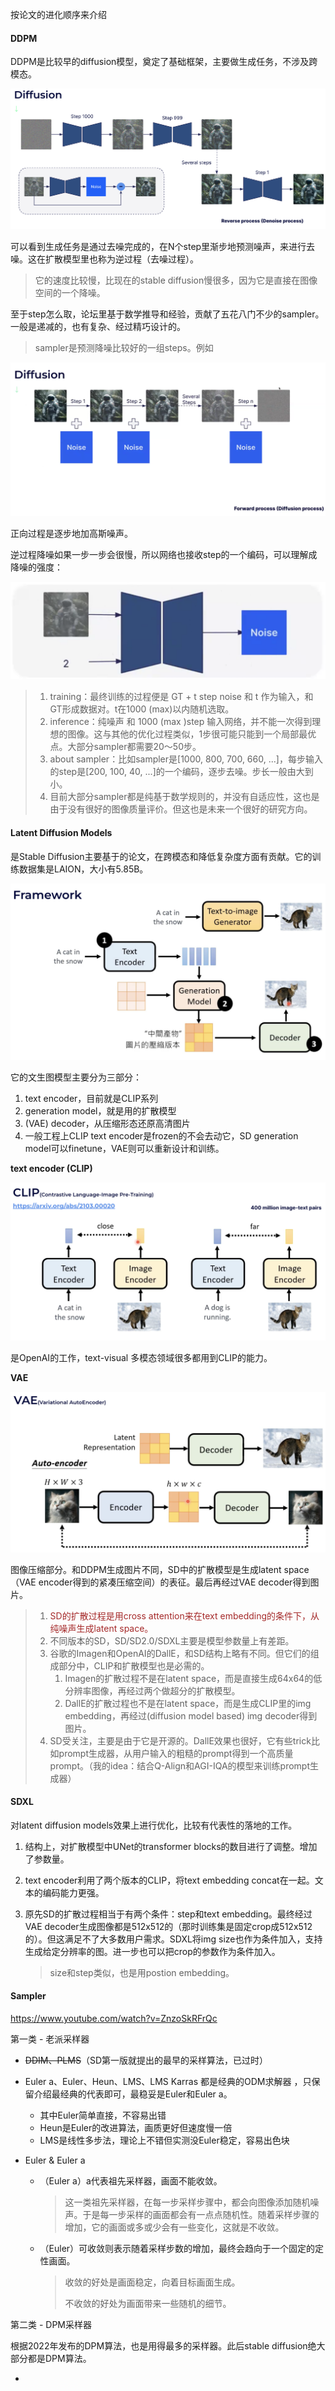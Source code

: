 按论文的进化顺序来介绍

#### DDPM

DDPM是比较早的diffusion模型，奠定了基础框架，主要做生成任务，不涉及跨模态。

<img src="../../../images/typora-images/image-20240220111615058.png" alt="image-20240220111615058" style="zoom:50%;" />

可以看到生成任务是通过去噪完成的，在N个step里渐步地预测噪声，来进行去噪。这在扩散模型里也称为逆过程（去噪过程）。

> 它的速度比较慢，比现在的stable diffusion慢很多，因为它是直接在图像空间的一个降噪。

至于step怎么取，论坛里基于数学推导和经验，贡献了五花八门不少的sampler。一般是递减的，也有复杂、经过精巧设计的。

> sampler是预测降噪比较好的一组steps。例如

<img src="../../../images/typora-images/image-20240221102301150.png" alt="image-20240221102301150" style="zoom:50%;" />

正向过程是逐步地加高斯噪声。

逆过程降噪如果一步一步会很慢，所以网络也接收step的一个编码，可以理解成降噪的强度：

<img src="../../../images/typora-images/image-20240221102354271.png" alt="image-20240221102354271" style="zoom:50%;" />

> 1. training：最终训练的过程便是 GT + t step noise 和 t 作为输入，和 GT形成数据对。t在1000 (max)以内随机选取。
> 2. inference：纯噪声 和 1000 (max )step 输入网络，并不能一次得到理想的图像。这与其他的优化过程类似，1步很可能只能到一个局部最优点。大部分sampler都需要20～50步。
> 3. about sampler：比如sampler是[1000, 800, 700, 660, ...]，每步输入的step是[200, 100, 40, ...]的一个编码，逐步去噪。步长一般由大到小。
> 4. 目前大部分sampler都是纯基于数学规则的，并没有自适应性，这也是由于没有很好的图像质量评价。但这也是未来一个很好的研究方向。

#### Latent Diffusion Models

是Stable Diffusion主要基于的论文，在跨模态和降低复杂度方面有贡献。它的训练数据集是LAION，大小有5.85B。

<img src="../../../images/typora-images/image-20240221151120636.png" alt="image-20240221151120636" style="zoom:50%;" />

它的文生图模型主要分为三部分：

1. text encoder，目前就是CLIP系列
2. generation model，就是用的扩散模型
3. (VAE) decoder，从压缩形态还原高清图片
4. 一般工程上CLIP text encoder是frozen的不会去动它，SD generation model可以finetune，VAE则可以重新设计和训练。

**text encoder (CLIP)**

<img src="../../../images/typora-images/image-20240221151800296.png" alt="image-20240221151800296" style="zoom:50%;" />

是OpenAI的工作，text-visual 多模态领域很多都用到CLIP的能力。

**VAE** 

<img src="../../../images/typora-images/image-20240221153723739.png" alt="image-20240221153723739" style="zoom:50%;" />

图像压缩部分。和DDPM生成图片不同，SD中的扩散模型是生成latent space（VAE encoder得到的紧凑压缩空间）的表征。最后再经过VAE decoder得到图片。

> 1. <font color="brown">SD的扩散过程是用cross attention来在text embedding的条件下，从纯噪声生成latent space。</font>
> 2. 不同版本的SD，SD/SD2.0/SDXL主要是模型参数量上有差距。
> 3. 谷歌的Imagen和OpenAI的DallE，和SD结构上略有不同。但它们的组成部分中，CLIP和扩散模型也是必需的。
>    1. Imagen的扩散过程不是在latent space，而是直接生成64x64的低分辨率图像，再经过两个做超分的扩散模型。
>    2. DallE的扩散过程也不是在latent space，而是生成CLIP里的img embedding，再经过(diffusion model based) img decoder得到图片。
> 4. SD受关注，主要是由于它是开源的。DallE效果也很好，它有些trick比如prompt生成器，从用户输入的粗糙的prompt得到一个高质量prompt。（我的idea：结合Q-Align和AGI-IQA的模型来训练prompt生成器）

#### SDXL

对latent diffusion models效果上进行优化，比较有代表性的落地的工作。

1. 结构上，对扩散模型中UNet的transformer blocks的数目进行了调整。增加了参数量。

2. text encoder利用了两个版本的CLIP，将text embedding concat在一起。文本的编码能力更强。

3. 原先SD的扩散过程相当于有两个条件：step和text embedding。最终经过VAE decoder生成图像都是512x512的（那时训练集是固定crop成512x512的）。但这满足不了大多数用户需求。SDXL将img size也作为条件加入，支持生成给定分辨率的图。进一步也可以把crop的参数作为条件加入。

   > size和step类似，也是用postion embedding。



#### Sampler

https://www.youtube.com/watch?v=ZnzoSkRFrQc

第一类 - 老派采样器

- ~~DDIM、PLMS~~（SD第一版就提出的最早的采样算法，已过时）

- Euler a、Euler、Heun、LMS、LMS Karras 都是经典的ODM求解器 ，只保留介绍最经典的代表即可，最稳妥是Euler和Euler a。

  - 其中Euler简单直接，不容易出错
  - Heun是Euler的改进算法，画质更好但速度慢一倍
  - LMS是线性多步法，理论上不错但实测没Euler稳定，容易出色块

- Euler & Euler a

  - （Euler a）a代表祖先采样器，画面不能收敛。

    > 这一类祖先采样器，在每一步采样步骤中，都会向图像添加随机噪声。于是每一步采样的画面都会有一点点随机性。随着采样步骤的增加，它的画面或多或少会有一些变化，这就是不收敛。

  - （Euler）可收敛则表示随着采样步数的增加，最终会趋向于一个固定的定性画面。

    > 收敛的好处是画面稳定，向着目标画面生成。
    >
    > 不收敛的好处为画面带来一些随机的细节。

第二类 - DPM采样器

根据2022年发布的DPM算法，也是用得最多的采样器。此后stable diffusion绝大部分都是DPM算法。

- 

